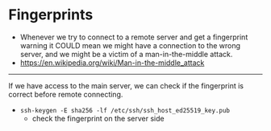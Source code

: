 # Fingerprints
- Whenever we try to connect to a remote server and get a fingerprint warning it COULD mean we might have a connection to the wrong server, and we might be a victim of a man-in-the-middle attack.
- https://en.wikipedia.org/wiki/Man-in-the-middle_attack
___
If we have access to the main server, we can check if the fingerprint is correct before remote connecting.
- `ssh-keygen -E sha256 -lf /etc/ssh/ssh_host_ed25519_key.pub`
  - check the fingerprint on the server side
